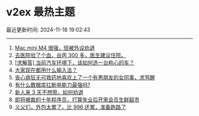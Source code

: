 # v2ex 最热主题

最近更新时间: 2024-11-18 19:02:43

--- 
1. [Mac mini M4 很强，但被外设劝退](https://www.v2ex.com/t/1090347) 
2. [去医院验了个血，谷丙 300 多，医生建议住院。](https://www.v2ex.com/t/1090366) 
3. [[求解答] 当前汽车环境下，该如何选一台称心的车？](https://www.v2ex.com/t/1090377) 
4. [大家现在都用什么输入法？](https://www.v2ex.com/t/1090383) 
5. [丧心病狂无可救药地喜欢上了一个有男朋友的女同事，求骂醒](https://www.v2ex.com/t/1090384) 
6. [有什么数据库扛断电能力最强吗?](https://www.v2ex.com/t/1090399) 
7. [新人来 3 天不想带，如何劝退](https://www.v2ex.com/t/1090397) 
8. [即将被裁的十年程序员，打算失业后开家会员生鲜超市](https://www.v2ex.com/t/1090430) 
9. [义父们，外包太累了，比 996 还累，准备跑路了](https://www.v2ex.com/t/1090346) 

